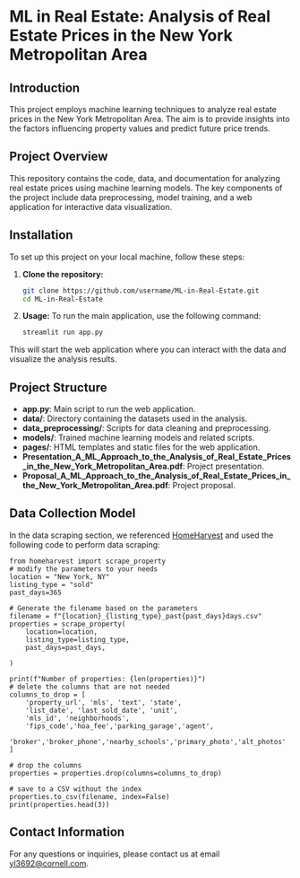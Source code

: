 # ML in Real Estate: Analysis of Real Estate Prices in the New York Metropolitan Area

## Introduction
This project employs machine learning techniques to analyze real estate prices in the New York Metropolitan Area. The aim is to provide insights into the factors influencing property values and predict future price trends.

## Project Overview
This repository contains the code, data, and documentation for analyzing real estate prices using machine learning models. The key components of the project include data preprocessing, model training, and a web application for interactive data visualization.

## Installation
To set up this project on your local machine, follow these steps:

1. **Clone the repository:**
   ```sh
   git clone https://github.com/username/ML-in-Real-Estate.git
   cd ML-in-Real-Estate

2. **Usage:**
To run the main application, use the following command:
    ```sh
    streamlit run app.py

This will start the web application where you can interact with the data and visualize the analysis results.

## Project Structure
- **app.py**: Main script to run the web application.
- **data/**: Directory containing the datasets used in the analysis.
- **data_preprocessing/**: Scripts for data cleaning and preprocessing.
- **models/**: Trained machine learning models and related scripts.
- **pages/**: HTML templates and static files for the web application.
- **Presentation_A_ML_Approach_to_the_Analysis_of_Real_Estate_Prices_in_the_New_York_Metropolitan_Area.pdf**: Project presentation.
- **Proposal_A_ML_Approach_to_the_Analysis_of_Real_Estate_Prices_in_the_New_York_Metropolitan_Area.pdf**: Project proposal.


## Data Collection Model
In the data scraping section, we referenced [HomeHarvest](https://github.com/Bunsly/HomeHarvest) and used the following code to perform data scraping:
    
    from homeharvest import scrape_property
    # modify the parameters to your needs
    location = "New York, NY"
    listing_type = "sold" 
    past_days=365

    # Generate the filename based on the parameters
    filename = f"{location}_{listing_type}_past{past_days}days.csv"
    properties = scrape_property(
        location=location,
        listing_type=listing_type,
        past_days=past_days,
        
    )

    print(f"Number of properties: {len(properties)}")
    # delete the columns that are not needed
    columns_to_drop = [
        'property_url', 'mls', 'text', 'state', 
        'list_date', 'last_sold_date', 'unit',
        'mls_id', 'neighborhoods',
        'fips_code','hoa_fee','parking_garage','agent',
        'broker','broker_phone','nearby_schools','primary_photo','alt_photos'
    ]

    # drop the columns
    properties = properties.drop(columns=columns_to_drop)

    # save to a CSV without the index
    properties.to_csv(filename, index=False)
    print(properties.head(3))
    
## Contact Information
For any questions or inquiries, please contact us at email yl3692@cornell.com.
